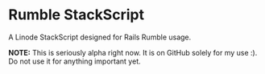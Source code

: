 Rumble StackScript
==================

A Linode StackScript designed for Rails Rumble usage.

**NOTE:** This is seriously alpha right now. It is on GitHub solely for my use :). Do not use it for anything important yet.


